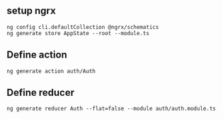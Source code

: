 ## setup ngrx
```
ng config cli.defaultCollection @ngrx/schematics
ng generate store AppState --root --module.ts
```
## Define action
```
ng generate action auth/Auth
```
## Define reducer
```
ng generate reducer Auth --flat=false --module auth/auth.module.ts
```
